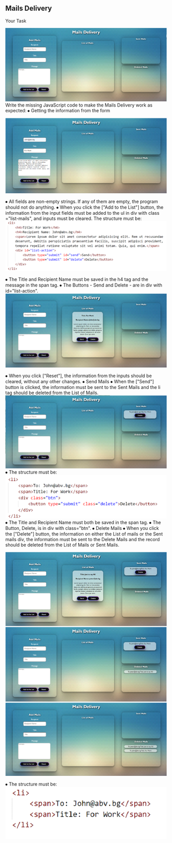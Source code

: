 ## Mails Delivery

 
Your Task

 ![alt text](https://github.com/skyepaper/JavaScript/blob/main/JavaScriptAdvanced/Exam%202/MailsDelivery/Pics/Pic%20(1).bmp)  
Write the missing JavaScript code to make the Mails Delivery work as expected:
⦁	Getting the information from the form

 ![alt text](https://github.com/skyepaper/JavaScript/blob/main/JavaScriptAdvanced/Exam%202/MailsDelivery/Pics/Pic%20(2).bmp)  
 
⦁	All fields are non-empty strings. If any of them are empty, the program should not do anything.
⦁	When you click the ["Add to the List"] button, the information from the input fields must be added to the ul in div with class ="list-mails", and inputs must be cleared. The structure must be:
 ![alt text](https://github.com/skyepaper/JavaScript/blob/main/JavaScriptAdvanced/Exam%202/MailsDelivery/Pics/Pic%20(8).bmp)  
 
⦁	The Title and Recipient Name must be saved in the h4 tag and the message in the span tag.
⦁	The Buttons - Send and Delete - are in div with id="list-action".
 ![alt text](https://github.com/skyepaper/JavaScript/blob/main/JavaScriptAdvanced/Exam%202/MailsDelivery/Pics/Pic%20(3).bmp)  

 
⦁	When you click ["Reset"], the information from the inputs should be cleared, without any other changes.
⦁	Send Mails
⦁	When the ["Send"] button is clicked, the information must be sent to the Sent Mails and the li tag should be deleted from the List of Mails.
  ![alt text](https://github.com/skyepaper/JavaScript/blob/main/JavaScriptAdvanced/Exam%202/MailsDelivery/Pics/Pic%20(4).bmp)  
⦁	The structure must be:
  ![alt text](https://github.com/skyepaper/JavaScript/blob/main/JavaScriptAdvanced/Exam%202/MailsDelivery/Pics/Pic%20(9).bmp)  
⦁	The Title and Recipient Name must both be saved in the span tag.
⦁	The Button, Delete, is in div with class="btn".
⦁	Delete Mails
⦁	When you click the ["Delete"] button, the information on either the List of mails or the Sent mails div, the information must be sent to the Delete Mails and the record should be deleted from the List of Mails or Sent Mails.
 
  ![alt text](https://github.com/skyepaper/JavaScript/blob/main/JavaScriptAdvanced/Exam%202/MailsDelivery/Pics/Pic%20(5).bmp)  
   ![alt text](https://github.com/skyepaper/JavaScript/blob/main/JavaScriptAdvanced/Exam%202/MailsDelivery/Pics/Pic%20(6).bmp)  
  ![alt text](https://github.com/skyepaper/JavaScript/blob/main/JavaScriptAdvanced/Exam%202/MailsDelivery/Pics/Pic%20(7).bmp)  
 
⦁	The structure must be:
  ![alt text](https://github.com/skyepaper/JavaScript/blob/main/JavaScriptAdvanced/Exam%202/MailsDelivery/Pics/Pic%20(10).bmp)  
